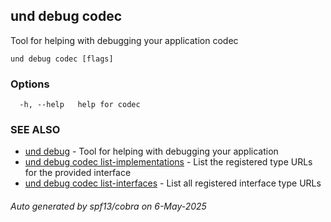 ## und debug codec

Tool for helping with debugging your application codec

```
und debug codec [flags]
```

### Options

```
  -h, --help   help for codec
```

### SEE ALSO

* [und debug](und_debug.md)	 - Tool for helping with debugging your application
* [und debug codec list-implementations](und_debug_codec_list-implementations.md)	 - List the registered type URLs for the provided interface
* [und debug codec list-interfaces](und_debug_codec_list-interfaces.md)	 - List all registered interface type URLs

###### Auto generated by spf13/cobra on 6-May-2025
